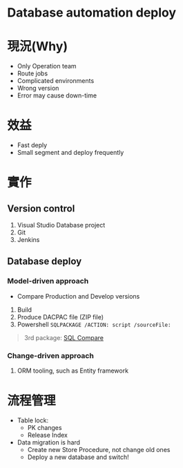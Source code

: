 # Database automation deploy

# 現況(Why)

- Only Operation team
- Route jobs
- Complicated environments
- Wrong version
- Error may cause down-time

# 效益

- Fast deply
- Small segment and deploy frequently

# 實作

## Version control

1. Visual Studio Database project
2. Git
3. Jenkins

## Database deploy

### Model-driven approach

- Compare Production and Develop versions

1. Build
2. Produce DACPAC file (ZIP file)
3. Powershell `SQLPACKAGE /ACTION: script /sourceFile: `

> 3rd package: [SQL Compare](https://www.red-gate.com/products/sql-development/sql-compare/)

### Change-driven approach

1. ORM tooling, such as Entity framework


# 流程管理

- Table lock:
  - PK changes
  - Release Index
- Data migration is hard
  - Create new Store Procedure, not change old ones
  - Deploy a new database and switch!




